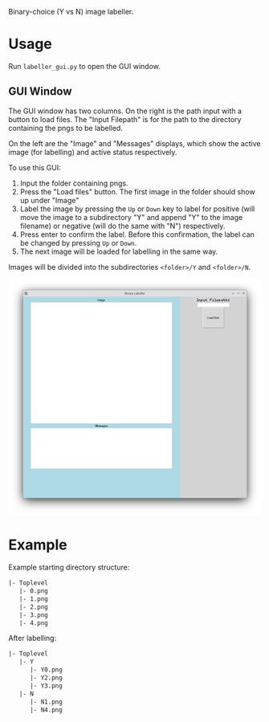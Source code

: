 Binary-choice (Y vs N) image labeller.

# Usage

Run `labeller_gui.py` to open the GUI window.

## GUI Window

The GUI window has two columns. On the right is the path input with a button to load files. The "Input Filepath" is for the path to the directory containing the pngs to be labelled.

On the left are the "Image" and "Messages" displays, which show the active image (for labelling) and active status respectively.

To use this GUI:
1. Input the folder containing pngs.
2. Press the "Load files" button. The first image in the folder should show up under "Image"
3. Label the image by pressing the `Up` or `Down` key to label for positive (will move the image to a subdirectory "Y" and append "Y" to the image filename) or negative (will do the same with "N") respectively.
4. Press enter to confirm the label. Before this confirmation, the label can be changed by pressing `Up` or `Down`.
5. The next image will be loaded for labelling in the same way.

Images will be divided into the subdirectories `<folder>/Y` and `<folder>/N`.

![GUI window on initialization](./imgs/screenshot.png)

# Example

Example starting directory structure:

```
|- Toplevel
   |- 0.png
   |- 1.png
   |- 2.png
   |- 3.png
   |- 4.png
```

After labelling:
```
|- Toplevel
   |- Y
      |- Y0.png
      |- Y2.png
      |- Y3.png
   |- N
      |- N1.png
      |- N4.png
```
